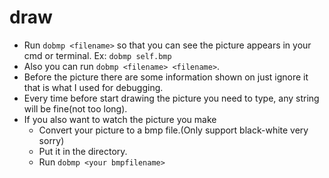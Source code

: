 # draw
- Run `dobmp <filename>` so that you can see the picture appears in your cmd or terminal. Ex: `dobmp self.bmp`  
- Also you can run `dobmp <filename> <filename>`.  
- Before the picture there are some information shown on just ignore it that is what I used for debugging.  
- Every time before start drawing the picture you need to type, any string will be fine(not too long).  
- If you also want to watch the picture you make  
    - Convert your picture to a bmp file.(Only support black-white very sorry)  
    - Put it in the directory.  
    - Run `dobmp <your bmpfilename>`